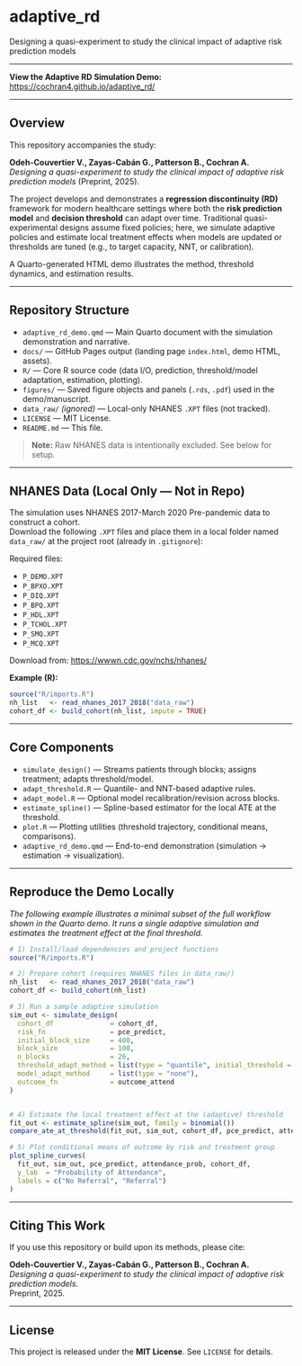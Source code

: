 # adaptive_rd  
Designing a quasi-experiment to study the clinical impact of adaptive risk prediction models

---

**View the Adaptive RD Simulation Demo:**  
https://cochran4.github.io/adaptive_rd/

---

## Overview

This repository accompanies the study:

**Odeh-Couvertier V., Zayas-Cabán G., Patterson B., Cochran A.**  
*Designing a quasi-experiment to study the clinical impact of adaptive risk prediction models* (Preprint, 2025).

The project develops and demonstrates a **regression discontinuity (RD)** framework for modern healthcare settings where both the **risk prediction model** and **decision threshold** can adapt over time. Traditional quasi-experimental designs assume fixed policies; here, we simulate adaptive policies and estimate local treatment effects when models are updated or thresholds are tuned (e.g., to target capacity, NNT, or calibration).

A Quarto-generated HTML demo illustrates the method, threshold dynamics, and estimation results.

---

## Repository Structure

- `adaptive_rd_demo.qmd` — Main Quarto document with the simulation demonstration and narrative.  
- `docs/` — GitHub Pages output (landing page `index.html`, demo HTML, assets).  
- `R/` — Core R source code (data I/O, prediction, threshold/model adaptation, estimation, plotting).  
- `figures/` — Saved figure objects and panels (`.rds`, `.pdf`) used in the demo/manuscript.  
- `data_raw/` *(ignored)* — Local-only NHANES `.XPT` files (not tracked).  
- `LICENSE` — MIT License.  
- `README.md` — This file.

> **Note:** Raw NHANES data is intentionally excluded. See below for setup.

---

## NHANES Data (Local Only — Not in Repo)

The simulation uses NHANES 2017-March 2020 Pre-pandemic data to construct a cohort.  
Download the following `.XPT` files and place them in a local folder named `data_raw/` at the project root (already in `.gitignore`):

Required files:  
- `P_DEMO.XPT`  
- `P_BPXO.XPT`  
- `P_DIQ.XPT`  
- `P_BPQ.XPT`  
- `P_HDL.XPT`  
- `P_TCHOL.XPT`  
- `P_SMQ.XPT`  
- `P_MCQ.XPT` 

Download from: https://wwwn.cdc.gov/nchs/nhanes/

**Example (R):**
```r
source("R/imports.R")
nh_list   <- read_nhanes_2017_2018("data_raw")
cohort_df <- build_cohort(nh_list, impute = TRUE)
```

---

## Core Components

- `simulate_design()` — Streams patients through blocks; assigns treatment; adapts threshold/model.  
- `adapt_threshold.R` — Quantile- and NNT-based adaptive rules.  
- `adapt_model.R` — Optional model recalibration/revision across blocks.  
- `estimate_spline()` — Spline-based estimator for the local ATE at the threshold.  
- `plot.R` — Plotting utilities (threshold trajectory, conditional means, comparisons).  
- `adaptive_rd_demo.qmd` — End-to-end demonstration (simulation → estimation → visualization).

---

## Reproduce the Demo Locally

*The following example illustrates a minimal subset of the full workflow shown in the Quarto demo. It runs a single adaptive simulation and estimates the treatment effect at the final threshold.*

```r
# 1) Install/load dependencies and project functions
source("R/imports.R")

# 2) Prepare cohort (requires NHANES files in data_raw/)
nh_list   <- read_nhanes_2017_2018("data_raw")
cohort_df <- build_cohort(nh_list)

# 3) Run a sample adaptive simulation
sim_out <- simulate_design(
  cohort_df              = cohort_df,
  risk_fn                = pce_predict,
  initial_block_size     = 400,
  block_size             = 100,
  n_blocks               = 26,
  threshold_adapt_method = list(type = "quantile", initial_threshold = 0.10, desired_treat_rate = 0.30),
  model_adapt_method     = list(type = "none"),
  outcome_fn             = outcome_attend
)


# 4) Estimate the local treatment effect at the (adaptive) threshold
fit_out <- estimate_spline(sim_out, family = binomial())
compare_ate_at_threshold(fit_out, sim_out, cohort_df, pce_predict, attendance_prob)

# 5) Plot conditional means of outcome by risk and treatment group
plot_spline_curves(
  fit_out, sim_out, pce_predict, attendance_prob, cohort_df,
  y_lab  = "Probability of Attendance",
  labels = c("No Referral", "Referral")
)

```

---

## Citing This Work

If you use this repository or build upon its methods, please cite:

**Odeh-Couvertier V., Zayas-Cabán G., Patterson B., Cochran A.**  
*Designing a quasi-experiment to study the clinical impact of adaptive risk prediction models.*  
Preprint, 2025.

---

## License

This project is released under the **MIT License**. See `LICENSE` for details.